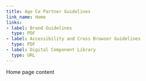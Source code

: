 ```yaml
---
title: Age Co Partner Guidelines
link_name: Home
links:
- label: Brand Guidelines
  type: PDF
- label: Accessibility and Cross Browser Guidelines
  type: PDF
- label: Digital Component Library
  type: URL
---
```


Home page content
